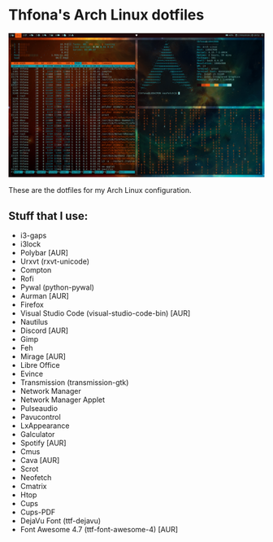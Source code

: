 # Thfona's Arch Linux dotfiles

![Screenshot](Screenshot.png)

These are the dotfiles for my Arch Linux configuration.


## Stuff that I use:

+ i3-gaps
+ i3lock
+ Polybar [AUR]
+ Urxvt (rxvt-unicode)
+ Compton
+ Rofi
+ Pywal (python-pywal)
+ Aurman [AUR]
+ Firefox
+ Visual Studio Code (visual-studio-code-bin) [AUR]
+ Nautilus
+ Discord [AUR]
+ Gimp
+ Feh
+ Mirage [AUR]
+ Libre Office
+ Evince
+ Transmission (transmission-gtk)
+ Network Manager
+ Network Manager Applet
+ Pulseaudio
+ Pavucontrol
+ LxAppearance
+ Galculator
+ Spotify [AUR]
+ Cmus
+ Cava [AUR]
+ Scrot
+ Neofetch
+ Cmatrix
+ Htop
+ Cups
+ Cups-PDF
+ DejaVu Font (ttf-dejavu)
+ Font Awesome 4.7 (ttf-font-awesome-4) [AUR]
